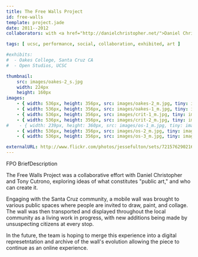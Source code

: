 ```yaml
---
title: The Free Walls Project
id: free-walls
template: project.jade
date: 2011--2012
collaborators: with <a href="http://danielchristopher.net/">Daniel Christopher</a> & <a href="http://tonyluccacutrono.tumblr.com/">Tony Cutrono</a>

tags: [ ucsc, performance, social, collaboration, exhibited, art ]

#exhibits:
#  - Oakes College, Santa Cruz CA
#  - Open Studios, UCSC

thumbnail:
    src: images/oakes-2_s.jpg
    width: 224px
    height: 160px
images:
    - { width: 536px, height: 356px, src: images/oakes-2_m.jpg, tiny: images/oakes-2_t.jpg }
    - { width: 536px, height: 356px, src: images/oakes-1_m.jpg, tiny: images/oakes-1_t.jpg }
    - { width: 536px, height: 356px, src: images/crit-1_m.jpg, tiny: images/crit-1_t.jpg }
    - { width: 536px, height: 356px, src: images/crit-2_m.jpg, tiny: images/crit-2_t.jpg }
#    - { width: 239px, height: 360px, src: images/os-1_m.jpg, tiny: images/os-1_t.jpg }
    - { width: 536px, height: 356px, src: images/os-2_m.jpg, tiny: images/os-2_t.jpg }
    - { width: 536px, height: 356px, src: images/os-3_m.jpg, tiny: images/os-3_t.jpg }

externalURL: http://www.flickr.com/photos/jessefulton/sets/72157629021647557/
---
```


FPO BriefDescription

The Free Walls Project was a collaborative effort with Daniel Christopher and Tony Cutrono, exploring ideas of what constitutes "public art," and who can create it.

Engaging with the Santa Cruz community, a mobile wall was brought to various public spaces where people are invited to draw, paint, and collage. The wall was then transported and displayed throughout the local community as a living work in progress, with new additions being made by unsuspecting citizens at every stop.

In the future, the team is hoping to merge this experience into a digital represetntation and archive of the wall's evolution allowing the piece to continue as an online experience.